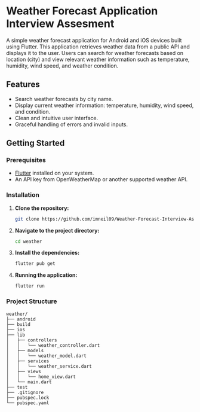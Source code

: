 # Weather Forecast Application Interview Assesment

A simple weather forecast application for Android and iOS devices built using Flutter. This application retrieves weather data from a public API and displays it to the user. Users can search for weather forecasts based on location (city) and view relevant weather information such as temperature, humidity, wind speed, and weather condition.

## Features

- Search weather forecasts by city name.
- Display current weather information: temperature, humidity, wind speed, and condition.
- Clean and intuitive user interface.
- Graceful handling of errors and invalid inputs.

## Getting Started

### Prerequisites

- [Flutter](https://flutter.dev/docs/get-started/install) installed on your system.
- An API key from OpenWeatherMap or another supported weather API.

### Installation

1. **Clone the repository:**
   ```sh
   git clone https://github.com/imneil09/Weather-Forecast-Interview-Assignment.git

2. **Navigate to the project directory:**
   ```sh
   cd weather

3. **Install the dependencies:**
   ```sh
   flutter pub get

4. **Running the application:**
   ```sh
   flutter run

### Project Structure
    
    weather/
    ├── android
    ├── build
    ├── ios
    ├── lib
    │   ├── controllers
    │   │   └── weather_controller.dart
    │   ├── models
    │   │   └── weather_model.dart
    │   ├── services
    │   │   └── weather_service.dart
    │   ├── views
    │   │   └── home_view.dart
    │   └── main.dart
    ├── test
    ├── .gitignore
    ├── pubspec.lock
    └── pubspec.yaml
